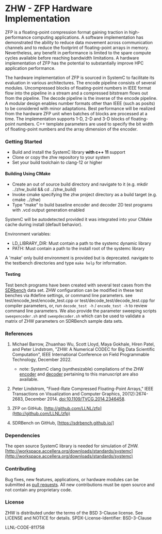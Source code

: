 # ZHW - ZFP Hardware Implementation
ZFP is a floating-point compression format gaining traction in high-performance computing applications. A software implementation has demonstrated the ability to reduce data movement across communication channels and to reduce the footprint of floating-point arrays in memory. Nevertheless, any benefit in performance is limited to the spare compute cycles available before reaching bandwidth limitations. A hardware implementation of ZFP has the potential to substantially improve HPC application performance.

The hardware implementation of ZFP is sourced in SystemC to facilitate its evaluation in various architectures. The encode pipeline consists of several modules. Uncompressed blocks of floating-point numbers in IEEE format flow into the pipeline in a stream and a compressed bitstream flows out from the pipeline. The decode pipeline is the inverse of the encode pipeline. A modular design enables number formats other than IEEE (such as posits) to be considered with minor adaptations. Best performance will be realized from the hardware ZFP unit when batches of blocks are processed at a time. The implementation supports 1-D, 2-D and 3-D blocks of floating-point numbers. C++ template parameters are used to specify the bit width of floating-point numbers and the array dimension of the encoder.


### Getting Started
- Build and install the SystemC library **with c++ 11** support
- Clone or copy the zhw repository to your system
- Set your build toolchain to clang-12 or higher

#### Building Using CMake
- Create an out of source build directory and navigate to it (e.g. mkdir ../zhw_build && cd ../zhw_build)
- Invoke cmake specifying the zhw project directory as a build target (e.g. cmake ../zhw)
- Type "make" to build baseline encoder and decoder 2D test programs with .vcd output generation enabled

SystemC will be autodetected provided it was integrated into your CMake cache during install (default behavior).

Environment variables:

- LD_LIBRARY_DIR: Must contain a path to the systemc dynamic library
- PATH: Must contain a path to the install root of the systemc library

A 'make' only build environment is provided but is deprecated. navigate to the testbench directories and type `make help` for information.

#### Testing

Test bench programs have been created with several test cases from the [SDRbench](https://sdrbench.github.io/) data set. ZHW configuration can be modified in these test benches via #define settings, or command line parameters. see test/encode_test/encode_test.cpp or test/decode_test/decode_test.cpp for compiler parameters, or, run `decode_test -h` / `encode_test -h` to review command line parameters. We also provide the parameter sweeping scripts `sweepencoder.sh` and `sweepdecoder.sh` which can be used to validate a matrix of ZHW parameters on SDRBench sample data sets. 


### References
1. Michael Barrow, Zhuanhao Wu, Scott Lloyd, Maya Gokhale, Hiren Patel, and Peter Lindstrom, "ZHW: A Numerical CODEC for Big Data Scientific Computation", IEEE International Conference on Field Programmable Technology, December 2022.
	- note: SystemC clang (synthesizable) compilations of the ZHW [encoder](https://github.com/anikau31/systemc-clang/tree/fpt-2022/examples/llnl-examples/zfpsynth/zfp3) and [decoder](https://github.com/anikau31/systemc-clang/tree/fpt-2022/examples/llnl-examples/zfpsynth/zfp7) pertaining to this manuscript are also available.
	
2. Peter Lindstrom, "Fixed-Rate Compressed Floating-Point Arrays," IEEE Transactions on Visualization and Computer Graphics, 20(12):2674-2683, December 2014. [doi:10.1109/TVCG.2014.2346458](http://doi.org/10.1109/TVCG.2014.2346458).

3. ZFP on GitHub, [http://github.com/LLNL/zfp](http://github.com/LLNL/zfp)

4. SDRBench on GitHub, [https://sdrbench.github.io/]

### Dependencies
The open source SystemC library is needed for simulation of ZHW.
[http://workspace.accellera.org/downloads/standards/systemc](http://workspace.accellera.org/downloads/standards/systemc)

### Contributing
Bug fixes, new features, applications, or hardware modules can be submitted as [pull requests](http://help.github.com/articles/using-pull-requests/).
All new contributions must be open source and not contain any proprietary code.

### License
ZHW is distributed under the terms of the BSD 3-Clause license.
See LICENSE and NOTICE for details.
SPDX-License-Identifier: BSD-3-Clause

LLNL-CODE-811758

